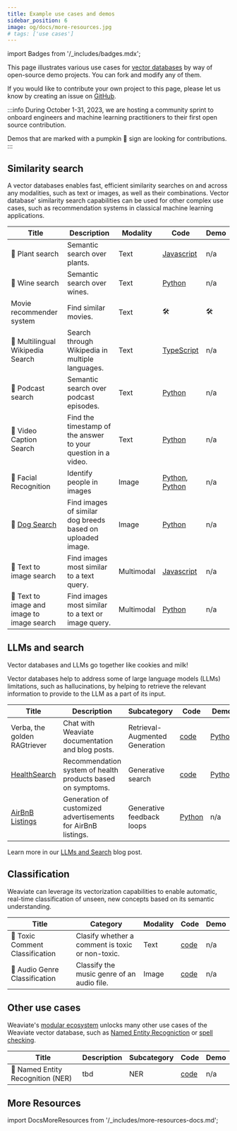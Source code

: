 ```yaml
---
title: Example use cases and demos
sidebar_position: 6
image: og/docs/more-resources.jpg
# tags: ['use cases']
---
```

import Badges from '/_includes/badges.mdx';

<Badges/>


This page illustrates various use cases for [vector databases](https://weaviate.io/blog/what-is-a-vector-database) by way of open-source demo projects. You can fork and modify any of them.

If you would like to contribute your own project to this page, please let us know by creating an issue on [GitHub](https://github.com/weaviate/weaviate-io/issues).

:::info
During October 1-31, 2023, we are hosting a community sprint to onboard engineers and machine learning practitioners to their first open source contribution.

Demos that are marked with a pumpkin 🎃 sign are looking for contributions.
:::

## Similarity search

A vector databases enables fast, efficient similarity searches on and across any modalities, such as text or images, as well as their combinations. Vector database' similarity search capabilities can be used for other complex use cases, such as recommendation systems in classical machine learning applications.

|Title | Description | Modality | Code | Demo |
| --- | --- | --- | --- | --- |
| 🎃 Plant search | Semantic search over plants.  | Text | [Javascript](https://github.com/weaviate/weaviate-examples/tree/main/plant-information-searching-using-NodeJs) | n/a |
| 🎃 Wine search | Semantic search over wines. | Text | [Python](https://github.com/weaviate/weaviate-examples/tree/main/semanticsearch-transformers-wines) | n/a |
| Movie recommender system | Find similar movies. | Text | 🛠️ | 🛠️ |
| 🎃 Multilingual Wikipedia Search | Search through Wikipedia in multiple languages. | Text | [TypeScript](https://github.com/weaviate/weaviate-examples/tree/main/cohere-multilingual-wikipedia-search/frontend) |n/a |
| 🎃 Podcast search | Semantic search over podcast episodes. | Text | [Python](https://github.com/weaviate/weaviate-examples/tree/main/podcast-semantic) | n/a |
| 🎃 Video Caption Search| Find the timestamp of the answer to your question in a video. | Text | [Python](https://github.com/weaviate/weaviate-examples/tree/main/caption%20search) | n/a |
| 🎃 Facial Recognition | Identify people in images | Image | [Python](https://github.com/weaviate/weaviate-examples/tree/main/attendance-system-example), [Python](https://github.com/weaviate/weaviate-examples/tree/main/face-recognition-app) | n/a |
| 🎃 [Dog Search](https://weaviate.io/blog/how-to-build-an-image-search-application-with-weaviate) | Find images of similar dog breeds based on uploaded image. | Image | [Python](https://github.com/weaviate/weaviate-examples/tree/main/nearest-neighbor-dog-search) | n/a |
| 🎃 Text to image search | Find images most similar to a text query. | Multimodal | [Javascript](https://github.com/weaviate/weaviate-examples/tree/main/clip-multi-modal-text-image-search) | n/a |
| 🎃 Text to image and image to image search | Find images most similar to a text or image query. | Multimodal | [Python](https://github.com/weaviate/weaviate-examples/tree/main/exploring-multi2vec-clip-with-Python-and-flask) | n/a |

## LLMs and search

Vector databases and LLMs go together like cookies and milk!

Vector databases help to address some of large language models (LLMs) limitations, such as hallucinations, by helping to retrieve the relevant information to provide to the LLM as a part of its input.

|Title | Description | Subcategory | Code | Demo |
| --- | --- | --- | --- | --- |
| Verba, the golden RAGtriever | Chat with Weaviate documentation and blog posts. | Retrieval-Augmented Generation | [code](https://github.com/weaviate/Verba) | [Python](https://verba.weaviate.io/) |
| [HealthSearch](https://weaviate.io/blog/healthsearch-demo) | Recommendation system of health products based on symptoms. | Generative search  | [code](https://github.com/weaviate/healthsearch-demo) | [Python](https://healthsearch-frontend.onrender.com/) |
| [AirBnB Listings](https://weaviate.io/blog/generative-feedback-loops-with-llms) | Generation of customized advertisements for AirBnB listings. | Generative feedback loops | [Python](https://github.com/weaviate/Generative-Feedback-Loops/) | n/a |

Learn more in our [LLMs and Search](https://weaviate.io/blog/llms-and-search) blog post.

## Classification

Weaviate can leverage its vectorization capabilities to enable automatic, real-time classification of unseen, new concepts based on its semantic understanding.

|Title | Category | Modality | Code | Demo |
| --- | --- | --- | --- | --- |
| 🎃 Toxic Comment Classification | Clasify whether a comment is toxic or non-toxic. | Text | [code](https://github.com/weaviate/weaviate-examples/tree/main/weaviate-toxic-comment-classifier) | n/a |
| 🎃 Audio Genre Classification | Classify the music genre of an audio file. | Image | [code](https://github.com/weaviate/weaviate-examples/tree/main/audio-genre-classification) | n/a |

## Other use cases

Weaviate's [modular ecosystem](https://weaviate.io/developers/weaviate/modules) unlocks many other use cases of the Weaviate vector database, such as [Named Entity Recogniction](https://weaviate.io/developers/weaviate/modules/reader-generator-modules/ner-transformers) or [spell checking](https://weaviate.io/developers/weaviate/modules/other-modules/spellcheck).

|Title | Description | Subcategory | Code | Demo |
| --- | --- | --- | --- | --- |
| 🎃 Named Entity Recognition (NER)| tbd | NER | [code](https://github.com/weaviate/weaviate-examples/tree/main/example-with-NER-module) | n/a |

## More Resources

import DocsMoreResources from '/_includes/more-resources-docs.md';

<DocsMoreResources />
